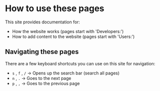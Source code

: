# How to use these pages

This site provides documentation for:

- How the website works (pages start with 'Developers:')
- How to add content to the website (pages start with 'Users:')

## Navigating these pages

There are a few keyboard shortcuts you can use on this site for navigation:

- `s` , `f` , `/` -> Opens up the search bar (search all pages)
- `n` , `.` -> Goes to the next page
- `p` , `,` -> Goes to the previous page

